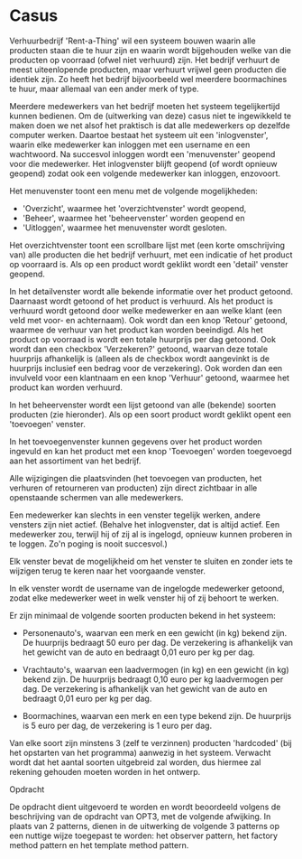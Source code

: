 # Casus

Verhuurbedrijf 'Rent-a-Thing' wil een systeem bouwen waarin alle producten staan die te huur zijn en waarin wordt bijgehouden welke van die producten op voorraad (ofwel niet verhuurd) zijn. Het bedrijf verhuurt de meest uiteenlopende producten, maar verhuurt vrijwel geen producten die identiek zijn. Zo heeft het bedrijf bijvoorbeeld wel meerdere boormachines te huur, maar allemaal van een ander merk of type.

Meerdere medewerkers van het bedrijf moeten het systeem tegelijkertijd kunnen bedienen. Om de (uitwerking van deze) casus niet te ingewikkeld te maken doen we net alsof het praktisch is dat alle medewerkers op dezelfde computer werken. Daartoe bestaat het systeem uit een 'inlogvenster', waarin elke medewerker kan inloggen met een username en een wachtwoord. Na succesvol inloggen wordt een 'menuvenster' geopend voor die medewerker. Het inlogvenster blijft geopend (of wordt opnieuw geopend) zodat ook een volgende medewerker kan inloggen, enzovoort.

Het menuvenster toont een menu met de volgende mogelijkheden:

- 'Overzicht', waarmee het 'overzichtvenster' wordt geopend,
- 'Beheer', waarmee het 'beheervenster' worden geopend en
- 'Uitloggen', waarmee het menuvenster wordt gesloten.

Het overzichtvenster toont een scrollbare lijst met (een korte omschrijving van) alle producten die het bedrijf verhuurt, met een indicatie of het product op voorraard is. Als op een product wordt geklikt wordt een 'detail' venster geopend.

In het detailvenster wordt alle bekende informatie over het product getoond. Daarnaast wordt getoond of het product is verhuurd. Als het product is verhuurd wordt getoond door welke medewerker en aan welke klant (een veld met voor- en achternaam). Ook wordt dan een knop 'Retour' getoond, waarmee de verhuur van het product kan worden beeindigd. Als het product op voorraad is wordt een totale huurprijs per dag getoond. Ook wordt dan een checkbox 'Verzekeren?' getoond, waarvan deze totale huurprijs afhankelijk is (alleen als de checkbox wordt aangevinkt is de huurprijs inclusief een bedrag voor de verzekering). Ook worden dan een invulveld voor een klantnaam en een knop 'Verhuur' getoond, waarmee het product kan worden verhuurd.

In het beheervenster wordt een lijst getoond van alle (bekende) soorten producten (zie hieronder). Als op een soort product wordt geklikt opent een 'toevoegen' venster.

In het toevoegenvenster kunnen gegevens over het product worden ingevuld en kan het product met een knop 'Toevoegen' worden toegevoegd aan het assortiment van het bedrijf.

Alle wijzigingen die plaatsvinden (het toevoegen van producten, het verhuren of retourneren van producten) zijn direct zichtbaar in alle openstaande schermen van alle medewerkers.

Een medewerker kan slechts in een venster tegelijk werken, andere vensters zijn niet actief. (Behalve het inlogvenster, dat is altijd actief. Een medewerker zou, terwijl hij of zij al is ingelogd, opnieuw kunnen proberen in te loggen. Zo'n poging is nooit succesvol.)

Elk venster bevat de mogelijkheid om het venster te sluiten en zonder iets te wijzigen terug te keren naar het voorgaande venster.

In elk venster wordt de username van de ingelogde medewerker getoond, zodat elke medewerker weet in welk venster hij of zij behoort te werken.

Er zijn minimaal de volgende soorten producten bekend in het systeem:

- Personenauto's, waarvan een merk en een gewicht (in kg) bekend zijn. De huurprijs bedraagt 50 euro per dag. De verzekering is afhankelijk van het gewicht van de auto en bedraagt 0,01 euro per kg per dag.

- Vrachtauto's, waarvan een laadvermogen (in kg) en een gewicht (in kg) bekend zijn. De huurprijs bedraagt 0,10 euro per kg laadvermogen per dag. De verzekering is afhankelijk van het gewicht van de auto en bedraagt 0,01 euro per kg per dag.

- Boormachines, waarvan een merk en een type bekend zijn. De huurprijs is 5 euro per dag, de verzekering is 1 euro per dag.

Van elke soort zijn minstens 3 (zelf te verzinnen) producten 'hardcoded' (bij het opstarten van het programma) aanwezig in het systeem. Verwacht wordt dat het aantal soorten uitgebreid zal worden, dus hiermee zal rekening gehouden moeten worden in het ontwerp.

Opdracht

De opdracht dient uitgevoerd te worden en wordt beoordeeld volgens de beschrijving van de opdracht van OPT3, met de volgende afwijking. In plaats van 2 patterns, dienen in de uitwerking de volgende 3 patterns op een nuttige wijze toegepast te worden: het observer pattern, het factory method pattern en het template method pattern.